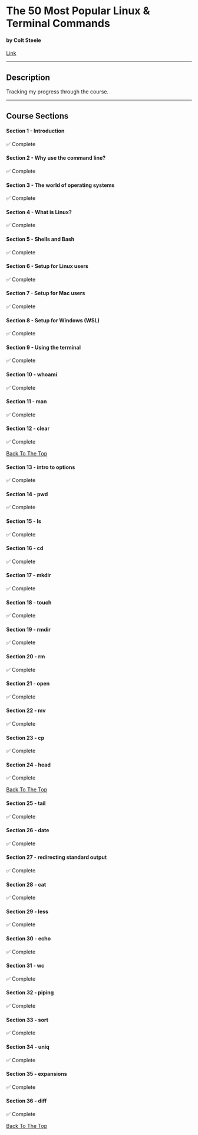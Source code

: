 # The 50 Most Popular Linux & Terminal Commands

#### by Colt Steele

[Link](https://www.youtube.com/watch?v=ZtqBQ68cfJc&t)

---

## Description

Tracking my progress through the course.

---

## Course Sections

#### Section 1 - Introduction

✅ Complete

#### Section 2 - Why use the command line?

✅ Complete

#### Section 3 - The world of operating systems

✅ Complete

#### Section 4 - What is Linux?

✅ Complete

#### Section 5 - Shells and Bash

✅ Complete

#### Section 6 - Setup for Linux users

✅ Complete

#### Section 7 - Setup for Mac users

✅ Complete

#### Section 8 - Setup for Windows (WSL)

✅ Complete

#### Section 9 - Using the terminal

✅ Complete

#### Section 10 - whoami

✅ Complete

#### Section 11 - man

✅ Complete

#### Section 12 - clear

✅ Complete

[Back To The Top](#the-50-most-popular-linux--terminal-commands)

#### Section 13 - intro to options

✅ Complete

#### Section 14 - pwd

✅ Complete

#### Section 15 - ls

✅ Complete

#### Section 16 - cd

✅ Complete

#### Section 17 - mkdir

✅ Complete

#### Section 18 - touch

✅ Complete

#### Section 19 - rmdir

✅ Complete

#### Section 20 - rm

✅ Complete

#### Section 21 - open

✅ Complete

#### Section 22 - mv

✅ Complete

#### Section 23 - cp

✅ Complete

#### Section 24 - head

✅ Complete

[Back To The Top](#the-50-most-popular-linux--terminal-commands)

#### Section 25 - tail

✅ Complete

#### Section 26 - date

✅ Complete

#### Section 27 - redirecting standard output

✅ Complete

#### Section 28 - cat

✅ Complete

#### Section 29 - less

✅ Complete

#### Section 30 - echo

✅ Complete

#### Section 31 - wc

✅ Complete

#### Section 32 - piping

✅ Complete

#### Section 33 - sort

✅ Complete

#### Section 34 - uniq

✅ Complete

#### Section 35 - expansions

✅ Complete

#### Section 36 - diff

✅ Complete

[Back To The Top](#the-50-most-popular-linux--terminal-commands)
